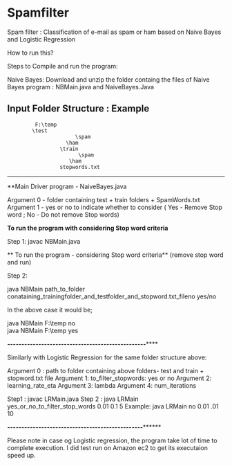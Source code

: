 # Spamfilter
Spam filter : Classification of e-mail as spam or ham based on Naive Bayes and Logistic Regression


How to run this?

Steps to Compile and run the program:

Naive Bayes:
Download and unzip the folder containg the files of Naive Bayes program : NBMain.java and NaiveBayes.Java

Input Folder Structure : Example
------------------------------------------------
	         F:\temp
		   	\test
	                      \spam
		               \ham
	                 \train
	                       \spam
		                \ham
	                 stopwords.txt
-------------------------------------------------
**Main Driver program - NaiveBayes.java

Argument 0 - folder containing test + train folders + SpamWords.txt
Argument 1 - yes or no to indicate whether to consider ( Yes - Remove Stop word ; No - Do not remove Stop words)

**To run the program with considering Stop word criteria**

Step 1: javac NBMain.java

** To run the program - considering Stop word criteria** (remove stop word and run)

Step 2: 

java NBMain path_to_folder conataining_trainingfolder_and_testfolder_and_stopword.txt_fileno yes/no

In the above case it would be;

java NBMain F:\temp no     
java NBMain F:\temp yes

*********-------------------------------------------------*************
    
Similarly with Logistic Regression for the same folder structure above:

Argument 0 : path to folder containing above folders- test and train + stopword.txt file
Argument  1: to_filter_stopwords: yes or no
Argument 2: learning_rate_eta
Argument 3: lambda
Argument 4: num_iterations

Step1 : javac LRMain.java
Step 2 : java LRMain yes_or_no_to_filter_stop_words 0.01 0.1 5
Example: java LRMain no 0.01 .01 10

**********------------------------------------------------****************

Please note in case og Logistic regression, the program take lot of time to complete execution.
I did test run on Amazon ec2 to get its executaion speed up.

